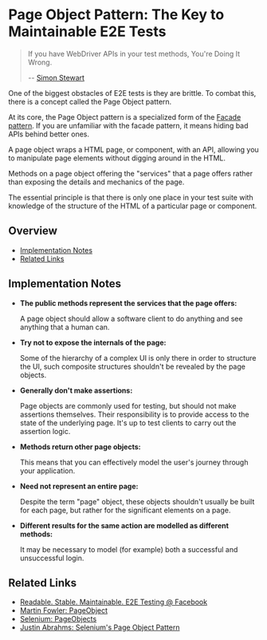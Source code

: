 # Page Object Pattern: The Key to Maintainable E2E Tests

> If you have WebDriver APIs in your test methods, You're Doing It Wrong.
>
> -- [Simon Stewart][simon-stewart]

One of the biggest obstacles of E2E tests is they are brittle. To combat this, there is a concept called the Page Object pattern.

At its core, the Page Object pattern is a specialized form of the [Facade pattern][facade-pattern]. If you are unfamiliar with the facade pattern, it means hiding bad APIs behind better ones.

A page object wraps a HTML page, or component, with an API, allowing you to manipulate page elements without digging around in the HTML.

Methods on a page object offering the "services" that a page offers rather than exposing the details and mechanics of the page.

The essential principle is that there is only one place in your test suite with knowledge of the structure of the HTML of a particular page or component.

## Overview

- [Implementation Notes](#implementation-notes)
- [Related Links](#related-links)

## Implementation Notes

- **The public methods represent the services that the page offers:**

  A page object should allow a software client to do anything and see anything that a human can.

- **Try not to expose the internals of the page:**

  Some of the hierarchy of a complex UI is only there in order to structure the UI, such composite structures shouldn't be revealed by the page objects.

- **Generally don't make assertions:**

  Page objects are commonly used for testing, but should not make assertions themselves. Their responsibility is to provide access to the state of the underlying page. It's up to test clients to carry out the assertion logic.

- **Methods return other page objects:**

  This means that you can effectively model the user's journey through your application.

- **Need not represent an entire page:**

  Despite the term "page" object, these objects shouldn't usually be built for each page, but rather for the significant elements on a page.

- **Different results for the same action are modelled as different methods:**

  It may be necessary to model (for example) both a successful and unsuccessful login.

## Related Links

- [Readable. Stable. Maintainable. E2E Testing @ Facebook][facebook-talk-video]
- [Martin Fowler: PageObject][martin-fowler-page-object]
- [Selenium: PageObjects][selenium-page-objects]
- [Justin Abrahms: Selenium's Page Object Pattern][justin-abrah-selenium-page-object-pattern]

[facade-pattern]: https://en.wikipedia.org/wiki/Facade_pattern
[facebook-talk-video]: https://youtu.be/diYgXpktTqo
[justin-abrah-selenium-page-object-pattern]: https://justin.abrah.ms/python/selenium-page-object-pattern--the-key-to-maintainable-tests.html
[martin-fowler-page-object]: https://martinfowler.com/bliki/PageObject.html
[selenium-page-objects]: https://github.com/SeleniumHQ/selenium/wiki/PageObjects
[simon-stewart]: https://twitter.com/shs96c
